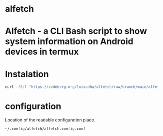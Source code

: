 # alfetch

# Alfetch - a CLI Bash script to show system information on Android devices in termux

# Instalation

```sh 
curl -fSsl "https://codeberg.org/luisadha/alfetch/raw/branch/main/alfetch" -o ~/.local/bin/alfetch && chmod +x ~/.local/bin/alfetch
```


# configuration

Location of the readable configuration place.

```sh
~/.config/alfetch/alfetch.config.conf
```
